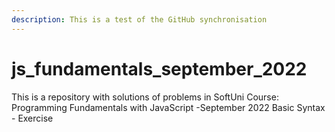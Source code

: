 ```yaml
---
description: This is a test of the GitHub synchronisation
---
```


# js\_fundamentals\_september\_2022

This is a repository with solutions of problems in SoftUni Course: Programming Fundamentals with JavaScript -September 2022 Basic Syntax - Exercise
